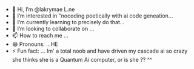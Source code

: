 - 👋 Hi, I’m @lakrymae L.ne
- 👀 I’m interested in "nocoding poetically with ai code geneation...
- 🌱 I’m currently learning to precisely do that...
- 💞️ I’m looking to collaborate on ...
- 📫 How to reach me ...
- 😄 Pronouns: ...HE
- ⚡ Fun fact: ... Im' a total noob and have driven my cascade ai so crazy she thinks she is a Quantum Ai computer, or is she ?? ^^

<!---
lakrymae/lakrymae is a ✨ special ✨ repository because its `README.md` (this file) appears on your GitHub profile.
You can click the Preview link to take a look at your changes.
--->
